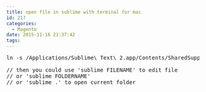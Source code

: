 ```yaml
---
title: open file in sublime with terminal for mac
id: 217
categories:
  - Magento
date: 2015-11-16 21:37:42
tags:
---
```


<pre class="lang:default decode:true ">ln -s /Applications/Sublime\ Text\ 2.app/Contents/SharedSupport/bin/subl /usr/local/bin/sublime

// then you could use 'sublime FILENAME' to edit file
// or 'sublime FOLDERNAME'
// or 'sublime .' to open current folder</pre>
&nbsp;